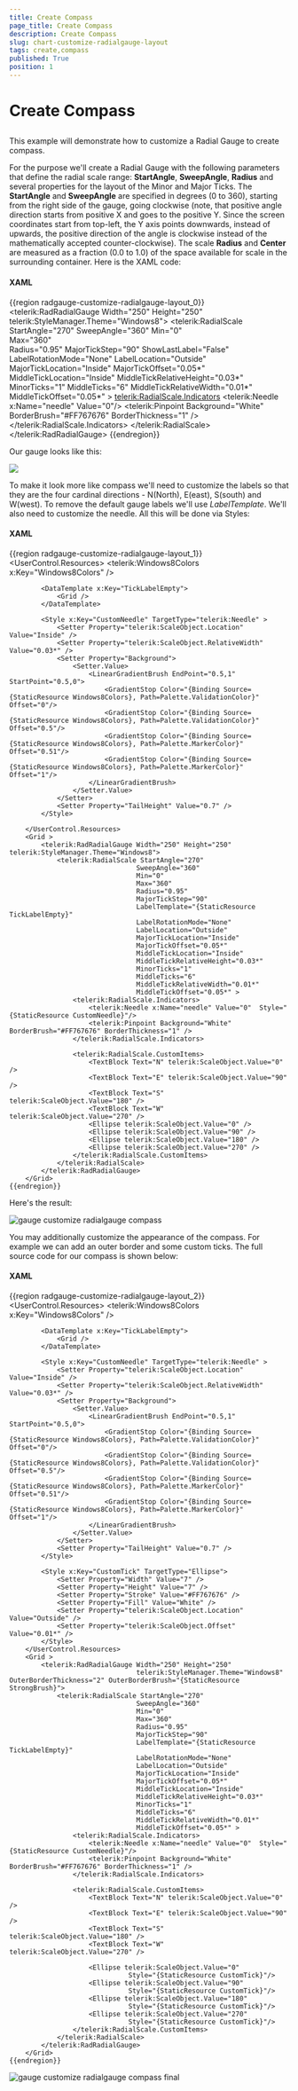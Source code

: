 ```yaml
---
title: Create Compass
page_title: Create Compass
description: Create Compass
slug: chart-customize-radialgauge-layout
tags: create,compass
published: True
position: 1
---
```


# Create Compass



## 

This example will demonstrate how to customize a Radial Gauge to create compass.

For the purpose we'll create a Radial Gauge with the following parameters that define the radial scale range: __StartAngle__, __SweepAngle__, __Radius__ and several properties for the layout of the Minor and Major Ticks.
        The __StartAngle__ and __SweepAngle__ are specified in degrees (0 to 360), starting from the right side of the gauge, going clockwise (note, that positive angle direction starts from positive X and goes to the positive Y.
        Since the screen coordinates start from top-left, the Y axis points downwards, instead of upwards, the positive direction of the angle is clockwise instead of the mathematically accepted counter-clockwise).
        The scale __Radius__ and __Center__ are measured as a fraction (0.0 to 1.0) of the space available for scale in the surrounding container.
Here is the XAML code:

#### __XAML__

{{region radgauge-customize-radialgauge-layout_0}}
	<telerik:RadRadialGauge Width="250" Height="250" telerik:StyleManager.Theme="Windows8">
	    <telerik:RadialScale StartAngle="270"
									SweepAngle="360"
									Min="0"  
									Max="360"    
	                                Radius="0.95"
									MajorTickStep="90" 
	                                ShowLastLabel="False"                                 
									LabelRotationMode="None"
	                                LabelLocation="Outside"
									MajorTickLocation="Inside"
	                                MajorTickOffset="0.05*"
									MiddleTickLocation="Inside"
	                                MiddleTickRelativeHeight="0.03*"
									MinorTicks="1"
									MiddleTicks="6"
	                                MiddleTickRelativeWidth="0.01*" 
	                                MiddleTickOffset="0.05*" >
	        <telerik:RadialScale.Indicators>
	            <telerik:Needle x:Name="needle" Value="0"/>
	            <telerik:Pinpoint Background="White" BorderBrush="#FF767676" BorderThickness="1" />
	        </telerik:RadialScale.Indicators>
	    </telerik:RadialScale>
	</telerik:RadRadialGauge>
	{{endregion}}



Our gauge looks like this:

![](images/gauge_customize_radialgauge.png)

To make it look more like compass we'll need to customize the labels so that they are the four cardinal directions - N(North), E(east), S(south) and W(west). To remove the default gauge labels we'll use *LabelTemplate*.
       We'll also need to customize the needle. All this will be done via Styles:



#### __XAML__

{{region radgauge-customize-radialgauge-layout_1}}
	 <UserControl.Resources>
	        <telerik:Windows8Colors x:Key="Windows8Colors" />
	        <SolidColorBrush x:Key="AccentBrush" Color="{Binding Source={StaticResource Windows8Colors}, Path=Palette.AccentColor}" />
	        <SolidColorBrush x:Key="ValidationBrush" Color="{Binding Source={StaticResource Windows8Colors}, Path=Palette.ValidationColor}" />
	        <SolidColorBrush x:Key="BasicBrush" Color="{Binding Source={StaticResource Windows8Colors}, Path=Palette.BasicColor}" />
	        <SolidColorBrush x:Key="StrongBrush" Color="{Binding Source={StaticResource Windows8Colors}, Path=Palette.StrongColor}" />
	        <SolidColorBrush x:Key="MarkerBrush" Color="{Binding Source={StaticResource Windows8Colors}, Path=Palette.MarkerColor}" />
	
	        <DataTemplate x:Key="TickLabelEmpty">
	            <Grid />
	        </DataTemplate>
	
	        <Style x:Key="CustomNeedle" TargetType="telerik:Needle" >
	            <Setter Property="telerik:ScaleObject.Location" Value="Inside" />
	            <Setter Property="telerik:ScaleObject.RelativeWidth" Value="0.03*" />
	            <Setter Property="Background">
	                <Setter.Value>
	                    <LinearGradientBrush EndPoint="0.5,1" StartPoint="0.5,0">
	                        <GradientStop Color="{Binding Source={StaticResource Windows8Colors}, Path=Palette.ValidationColor}" Offset="0"/>
	                        <GradientStop Color="{Binding Source={StaticResource Windows8Colors}, Path=Palette.ValidationColor}" Offset="0.5"/>
	                        <GradientStop Color="{Binding Source={StaticResource Windows8Colors}, Path=Palette.MarkerColor}" Offset="0.51"/>
	                        <GradientStop Color="{Binding Source={StaticResource Windows8Colors}, Path=Palette.MarkerColor}" Offset="1"/>
	                    </LinearGradientBrush>
	                </Setter.Value>
	            </Setter>
	            <Setter Property="TailHeight" Value="0.7" />
	        </Style>
	
	    </UserControl.Resources>
	    <Grid >
	        <telerik:RadRadialGauge Width="250" Height="250" telerik:StyleManager.Theme="Windows8">
	            <telerik:RadialScale StartAngle="270"
									SweepAngle="360"
									Min="0"  
									Max="360"    
	                                Radius="0.95"
									MajorTickStep="90"     
	                                LabelTemplate="{StaticResource TickLabelEmpty}"
									LabelRotationMode="None"
	                                LabelLocation="Outside"
									MajorTickLocation="Inside"
	                                MajorTickOffset="0.05*"
									MiddleTickLocation="Inside"
	                                MiddleTickRelativeHeight="0.03*"
									MinorTicks="1"
									MiddleTicks="6"
	                                MiddleTickRelativeWidth="0.01*" 
	                                MiddleTickOffset="0.05*" >
	                <telerik:RadialScale.Indicators>
	                    <telerik:Needle x:Name="needle" Value="0"  Style="{StaticResource CustomNeedle}"/>
	                    <telerik:Pinpoint Background="White" BorderBrush="#FF767676" BorderThickness="1" />
	                </telerik:RadialScale.Indicators>
	
	                <telerik:RadialScale.CustomItems>
	                    <TextBlock Text="N" telerik:ScaleObject.Value="0" />
	                    <TextBlock Text="E" telerik:ScaleObject.Value="90" />
	                    <TextBlock Text="S" telerik:ScaleObject.Value="180" />
	                    <TextBlock Text="W" telerik:ScaleObject.Value="270" />
	                    <Ellipse telerik:ScaleObject.Value="0" />
	                    <Ellipse telerik:ScaleObject.Value="90" />
	                    <Ellipse telerik:ScaleObject.Value="180" />
	                    <Ellipse telerik:ScaleObject.Value="270" />
	                </telerik:RadialScale.CustomItems>
	            </telerik:RadialScale>
	        </telerik:RadRadialGauge>
	    </Grid>
	{{endregion}}



Here's the result:

![gauge customize radialgauge compass](images/gauge_customize_radialgauge_compass.PNG)

You may additionally customize the appearance of the compass. For example we can add an outer border and some custom ticks. The full source code for our compass is shown below:

#### __XAML__

{{region radgauge-customize-radialgauge-layout_2}}
	 <UserControl.Resources>
	        <telerik:Windows8Colors x:Key="Windows8Colors" />
	        <SolidColorBrush x:Key="AccentBrush" Color="{Binding Source={StaticResource Windows8Colors}, Path=Palette.AccentColor}" />
	        <SolidColorBrush x:Key="ValidationBrush" Color="{Binding Source={StaticResource Windows8Colors}, Path=Palette.ValidationColor}" />
	        <SolidColorBrush x:Key="BasicBrush" Color="{Binding Source={StaticResource Windows8Colors}, Path=Palette.BasicColor}" />
	        <SolidColorBrush x:Key="StrongBrush" Color="{Binding Source={StaticResource Windows8Colors}, Path=Palette.StrongColor}" />
	        <SolidColorBrush x:Key="MarkerBrush" Color="{Binding Source={StaticResource Windows8Colors}, Path=Palette.MarkerColor}" />
	
	        <DataTemplate x:Key="TickLabelEmpty">
	            <Grid />
	        </DataTemplate>
	
	        <Style x:Key="CustomNeedle" TargetType="telerik:Needle" >
	            <Setter Property="telerik:ScaleObject.Location" Value="Inside" />
	            <Setter Property="telerik:ScaleObject.RelativeWidth" Value="0.03*" />
	            <Setter Property="Background">
	                <Setter.Value>
	                    <LinearGradientBrush EndPoint="0.5,1" StartPoint="0.5,0">
	                        <GradientStop Color="{Binding Source={StaticResource Windows8Colors}, Path=Palette.ValidationColor}" Offset="0"/>
	                        <GradientStop Color="{Binding Source={StaticResource Windows8Colors}, Path=Palette.ValidationColor}" Offset="0.5"/>
	                        <GradientStop Color="{Binding Source={StaticResource Windows8Colors}, Path=Palette.MarkerColor}" Offset="0.51"/>
	                        <GradientStop Color="{Binding Source={StaticResource Windows8Colors}, Path=Palette.MarkerColor}" Offset="1"/>
	                    </LinearGradientBrush>
	                </Setter.Value>
	            </Setter>
	            <Setter Property="TailHeight" Value="0.7" />
	        </Style>
	
	        <Style x:Key="CustomTick" TargetType="Ellipse">
	            <Setter Property="Width" Value="7" />
	            <Setter Property="Height" Value="7" />
	            <Setter Property="Stroke" Value="#FF767676" />
	            <Setter Property="Fill" Value="White" />
	            <Setter Property="telerik:ScaleObject.Location" Value="Outside" />
	            <Setter Property="telerik:ScaleObject.Offset" Value="0.01*" />
	        </Style>
	    </UserControl.Resources>
	    <Grid >
	        <telerik:RadRadialGauge Width="250" Height="250" 
	                                telerik:StyleManager.Theme="Windows8" OuterBorderThickness="2" OuterBorderBrush="{StaticResource StrongBrush}">
	            <telerik:RadialScale StartAngle="270"
									SweepAngle="360"
									Min="0"  
									Max="360"    
	                                Radius="0.95"
									MajorTickStep="90"     
	                                LabelTemplate="{StaticResource TickLabelEmpty}"
									LabelRotationMode="None"
	                                LabelLocation="Outside"
									MajorTickLocation="Inside"
	                                MajorTickOffset="0.05*"
									MiddleTickLocation="Inside"
	                                MiddleTickRelativeHeight="0.03*"
									MinorTicks="1"
									MiddleTicks="6"
	                                MiddleTickRelativeWidth="0.01*" 
	                                MiddleTickOffset="0.05*" >
	                <telerik:RadialScale.Indicators>
	                    <telerik:Needle x:Name="needle" Value="0"  Style="{StaticResource CustomNeedle}"/>
	                    <telerik:Pinpoint Background="White" BorderBrush="#FF767676" BorderThickness="1" />
	                </telerik:RadialScale.Indicators>
	
	                <telerik:RadialScale.CustomItems>
	                    <TextBlock Text="N" telerik:ScaleObject.Value="0" />
	                    <TextBlock Text="E" telerik:ScaleObject.Value="90" />
	                    <TextBlock Text="S" telerik:ScaleObject.Value="180" />
	                    <TextBlock Text="W" telerik:ScaleObject.Value="270" />
	                    
	                    <Ellipse telerik:ScaleObject.Value="0"
	                              Style="{StaticResource CustomTick}"/>
	                    <Ellipse telerik:ScaleObject.Value="90" 
	                              Style="{StaticResource CustomTick}"/>
	                    <Ellipse telerik:ScaleObject.Value="180"
	                              Style="{StaticResource CustomTick}"/>
	                    <Ellipse telerik:ScaleObject.Value="270" 
	                              Style="{StaticResource CustomTick}"/>
	                </telerik:RadialScale.CustomItems>
	            </telerik:RadialScale>
	        </telerik:RadRadialGauge>
	    </Grid>
	{{endregion}}



![gauge customize radialgauge compass final](images/gauge_customize_radialgauge_compass_final.PNG)
